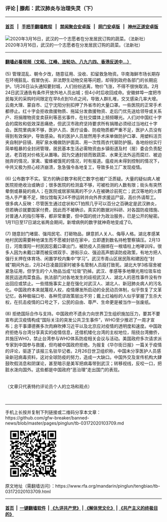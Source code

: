 ### 评论 | 滕彪：武汉肺炎与治理失灵（下）
------------------------

#### [首页](https://github.com/gfw-breaker/banned-news/blob/master/README.md) &nbsp;&nbsp;|&nbsp;&nbsp; [手把手翻墙教程](https://github.com/gfw-breaker/guides/wiki) &nbsp;&nbsp;|&nbsp;&nbsp; [禁闻聚合安卓版](https://github.com/gfw-breaker/bn-android) &nbsp;&nbsp;|&nbsp;&nbsp; [网门安卓版](https://github.com/oGate2/oGate) &nbsp;&nbsp;|&nbsp;&nbsp; [神州正道安卓版](https://github.com/SzzdOgate/update) 



<div id="headerimg">
 <img alt="2020年3月16日，武汉的一个志愿者在分发居民订购的蔬菜。（法新社）" src="https://www.rfa.org/mandarin/pinglun/tengbiao/tb-03172020103709.html/000_1PY3SH.jpg/@@images/393cb534-033b-4bfc-992e-090250a48ae5.jpeg" title="2020年3月16日，武汉的一个志愿者在分发居民订购的蔬菜。（法新社）"/>
 <div id="headerimgcontents">
  <div id="headerimgcaption">
   <span>
    2020年3月16日，武汉的一个志愿者在分发居民订购的蔬菜。（法新社）
   </span>
   <!-- zoomattribute -->
  </div>
  <!-- headerimgcaption -->
 </div>
 <!-- headerimagecontents -->
</div>

<hr/>


#### [翻墙必看视频（文昭、江峰、法轮功、八九六四、香港反送中...）](https://github.com/gfw-breaker/banned-news/blob/master/pages/link3.md)

<div id="storytext">
 <div>
  <div class="slot_header">
  </div>
 </div>
 <p>
  (5) 管理混乱、朝令夕改，随意征用、没收、扣留救急物资。华南海鲜市场长期存在环境脏乱、假冒伪劣、非法野生动物交易等问题，却得到政府各部门的长期庇护。1月26日汕头通知要封城，人们纷纷逃离，物价飞涨，不得不很快取消。2月24日武汉通告有条件开放外地人员出城；但4小时后收回成命。安徽蚌埠一度把市民每天的采购时间限定在早8点到10点之间，导致人群扎堆，交叉感染几率大增。云南大理、蒙自市、辽宁沈阳分别扣押了外省市的大量口罩。一些医院的正常手术都停止。红十字会拒收救援物质、拖延分发救援物资、走后门优先送给领导或关系户、将捐赠物资变卖获利等恶劣事件，在社交媒体上频频曝光。人们对中国红十字会的腐败和低效深恶痛绝，但武汉市政府坚持要求所有捐赠必须经过当地红十字会。医院里病床不够，医护人员、医疗设备、防疫物质都严重不足，医护人员没有得到有效保护，导致感染。有的医护人员居然用手术床单做防护口罩、用塑料活页夹自制护目镜、用矿泉水桶做防护面具、用一次性雨衣代替防护服。各地纷纷实行简单粗暴的全封闭管理，居民基本生活必需物资由乡镇街道及村（居）委会负责配送，老百姓对价格无从置喙。因为交通封锁而致蔬菜、水果无法外运而腐烂、被迫抛弃的情况，家禽、蜜蜂被饿死的情况，时有报道。瘟疫尚未得到控制的情况下，中共又极为担心经济崩溃，急急强令各地复工，导致多处工厂发现疫情。
  <br/>
  <br/>
  (6) 公布数字不实。官方的确诊数字和死亡数字也被广泛质疑。大量的疑似病人被医院拒绝收治或确诊；很多医院的检测盒不够，可被检测的人数有限；街头有突然晕倒或暴毙的病人；在医院或居家隔离的不少人在被确诊前死亡；武汉等地的火葬场人手严重不足，殡仪馆每天24不停运转并向外界求援运尸袋，高价外请帮工。很多病人反映：尽管医生通过症状和CT拍照几乎可以百分之百确定是武汉肺炎，但若确诊就要国家付费，因此而不被确诊。真实的数据对科研、对各国防疫措施、对普通人的指引等等，都非常重要，但中国的统计为政治服务，已是公开的秘密。1月11日至17日湖北省两会期间，新增病例的数字就神奇地变成了0。
  <br/>
  <br/>
  (7) 随意封门堵窗、强闯民宅、打砸物品，肆意抓人关人、侮辱人格。湖北孝感某地村民因需要种地谋生而不愿被封锁在家中，立即遭到数名持枪警察镇压。2月13日，河南濮阳一村民因忘戴口罩出门，被防疫人员捆绑在一根墙柱上咆哮训斥。很多人因为未戴口罩而被反绑双手、游街示众、强迫高声朗读防疫政策，有地方把人强行关押在体育场、闲置学校内集中“学习”。武汉市青山区居民陈和建因在“封城”期间外出，2月24日凌晨回家时被多名管制人员殴打致死。湖北大学3栋宿舍被紧急征用，但学生的个人物品当成“垃圾”扔掉。武汉、孝感等多地曝光用垃圾车给居民运送肉菜食品。执法部门对各地发生的歧视武汉人、湖北人的恶性事件没有作出回应或禁止。一些措施事实上是在强化对武汉人、湖北人、新冠肺炎病人的污名化。中国政府本来就蔑视人权，疫情爆发所启动的全民动员体制，似乎恢复了文革记忆，各种极端口号、各种荒谬政策层出不穷；戴上红袖标的人似乎掌握了生杀大权，在抗击疫情的口号之下，公民的自由、尊严、生命更是被当作一张废纸。
  <br/>
  <br/>
  (8) 拒绝国际合作与支持。中国政府不遗余力向世界卫生组织施加压力，要其不要宣布武汉疫情构成“国际关注的突发公共卫生事件”，WHO至少推迟了一周才宣布；总干事谭德赛多次肉麻吹捧习近平以及北京应对疫情的透明度和速度。中国政府拒绝与台湾分享真实的疫情信息，还借机矮化台湾的主权地位，阻挠台湾撤侨，并施压WHO，禁止台湾参与WHO体系防疫相关会议与活动。美国政府多次请求派专家到中国参与救援，但均被中国政府拒绝。为报复《华尔街日报》一篇关于疫情的评论，驱逐了该报三名驻华记者。2月26日世卫组织称，中国未分享医护人员感染新冠病毒资料，这对全球防疫的努力，造成一大缺口。中国外交及宣传机构大肆鼓吹假消息和阴谋论，甚至暗示是美军把病毒带到武汉；转移视线，反咬一口，把脏水泼向国外。这些都是中国政府“恶治理”走出国门的表现。
  <br/>
  <br/>
  <br/>
  （文章只代表特约评论员个人的立场和观点）
  <br/>
  <br/>
  <br/>
 </p>
</div>

<hr/>
手机上长按并复制下列链接或二维码分享本文章：<br/>
https://github.com/gfw-breaker/banned-news/blob/master/pages/pinglun/tb-03172020103709.md <br/>
<a href='https://github.com/gfw-breaker/banned-news/blob/master/pages/pinglun/tb-03172020103709.md'><img src='https://github.com/gfw-breaker/banned-news/blob/master/pages/pinglun/tb-03172020103709.md.png'/></a> <br/>
原文地址（需翻墙访问）：https://www.rfa.org/mandarin/pinglun/tengbiao/tb-03172020103709.html


------------------------
#### [首页](https://github.com/gfw-breaker/banned-news/blob/master/README.md) &nbsp;|&nbsp; [一键翻墙软件](https://github.com/gfw-breaker/nogfw/blob/master/README.md) &nbsp;| [《九评共产党》](https://github.com/gfw-breaker/9ping.md/blob/master/README.md#九评之一评共产党是什么) | [《解体党文化》](https://github.com/gfw-breaker/jtdwh.md/blob/master/README.md) | [《共产主义的终极目的》](https://github.com/gfw-breaker/gczydzjmd.md/blob/master/README.md)


<img src='http://gfw-breaker.win/banned-news/pages/pinglun/tb-03172020103709.md' width='0px' height='0px'/>